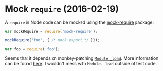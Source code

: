 # Mock `require` (2016-02-19)
A `require` in Node code can be mocked using the [mock-require](https://www.npmjs.com/package/mock-require) package:

```javascript
var mockRequire = require('mock-require');

mockRequire('foo', { /* mock export */ }});

var foo = require('foo');
```

Seems that it depends on monkey-patching [`Module._load`](https://github.com/nodejs/node/blob/0c113e8fde95ea0b61fe2c9864807a92cc4d3337/lib/module.js#L285). More information can be found [here](http://fredkschott.com/post/2014/06/require-and-the-module-system/). I wouldn't mess with `Module._load` outside of test code.
